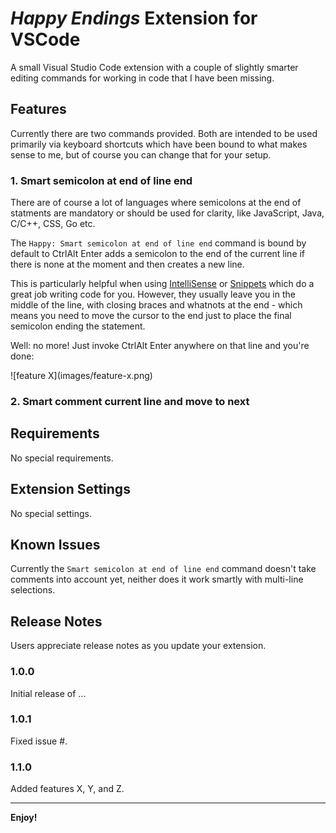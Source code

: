 # _Happy Endings_ Extension for VSCode

A small Visual Studio Code extension with a couple of slightly smarter editing commands for working in code that I have been missing.

## Features

Currently there are two commands provided. Both are intended to be used primarily via keyboard shortcuts which have been bound to what makes sense to me, but of course you can change that for your setup.

### 1. Smart semicolon at end of line end

There are of course a lot of languages where semicolons at the end of statments are mandatory or should be used for clarity, like JavaScript, Java, C/C++, CSS, Go etc.

The `Happy: Smart semicolon at end of line end` command is bound by default to <kdb>Ctrl</kbd><kdb>Alt</kbd> <kdb>Enter</kbd> adds a semicolon to the end of the current line if there is none at the moment and then creates a new line.

This is particularly helpful when using [IntelliSense](https://code.visualstudio.com/docs/editor/intellisense) or [Snippets](https://code.visualstudio.com/docs/editor/userdefinedsnippets) which do a great job writing code for you. However, they usually leave you in the middle of the line, with closing braces and whatnots at the end - which means you need to move the cursor to the end just to place the final semicolon ending the statement.

Well: no more! Just invoke <kdb>Ctrl</kbd><kdb>Alt</kbd> <kdb>Enter</kbd> anywhere on that line and you're done:

\!\[feature X\]\(images/feature-x.png\)

### 2. Smart comment current line and move to next



## Requirements

No special requirements.

## Extension Settings

No special settings.

## Known Issues

Currently the `Smart semicolon at end of line end` command doesn't take comments into account yet, neither does it work smartly with multi-line selections.

## Release Notes

Users appreciate release notes as you update your extension.

### 1.0.0

Initial release of ...

### 1.0.1

Fixed issue #.

### 1.1.0

Added features X, Y, and Z.

-----------------------------------------------------------------------------------------------------------


**Enjoy!**
